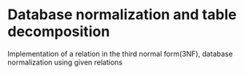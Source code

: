 # Database normalization and table decomposition

Implementation of a relation in the third normal form(3NF), database normalization using given relations
